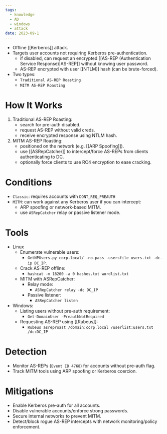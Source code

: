 ```yaml
---
tags:
  - knowledge
  - AD
  - windows
  - attack
date: 2023-09-1
---
```

- Offline [[Kerberos]] attack.
- Targets user accounts not requiring Kerberos pre-authentication.
	- if disabled, can request an encrypted [[AS-REP (Authentication Service Response)|AS-REP]] without knowing user password.
	- AS-REP encrypted with user [[NTLM]] hash (can be brute-forced).
- Two types:
	- `Traditional AS-REP Roasting`
	- `MITM AS-REP Roasting`
# How It Works

1. Traditional AS-REP Roasting:
	- search for pre-auth disabled.
	- request AS-REP without valid creds.
	- receive encrypted response using NTLM hash.
2. MITM AS-REP Roasting:
	- positioned on the network (e.g. [[ARP Spoofing]]).
	- use [[ASRepCatcher]] to intercept/force AS-REPs from clients authenticating to DC.
	- optionally force clients to use RC4 encryption to ease cracking.
# Conditions

- `Classic`: requires accounts with `DONT_REQ_PREAUTH`
- `MITM`: can work against any Kerberos user if you can intercept:
	- ARP spoofing or network-based MITM.
	- use `ASRepCatcher` relay or passive listener mode.
# Tools

- Linux
	- Enumerate vulnerable users:
		- `GetNPUsers.py corp.local/ -no-pass -usersfile users.txt -dc-ip DC_IP`.
	- Crack AS-REP offline:
		- `hashcat -m 18200 -a 0 hashes.txt wordlist.txt`
	- MITM with ASRepCatcher:
		- Relay mode:
			- `ASRepCatcher relay -dc DC_IP`
		- Passive listener:
			- `ASRepCatcher listen`
- Windows:
	- Listing users without pre-auth requirement:
		- `Get-DomainUser -PreauthNotRequired`
	- Requesting AS-REP using [[Rubeus]]:
		- `Rubeus asreproast /domain:corp.local /userlist:users.txt /dc:DC_IP`
# Detection

- Monitor AS-REPs (`Event ID 4768`) for accounts without pre-auth flag.
- Track MITM tools using ARP spoofing or Kerberos coercion.
# Mitigations

- Enable Kerberos pre-auth for all accounts.
- Disable vulnerable accounts/enforce strong passwords.
- Secure internal networks to prevent MITM.
- Detect/block rogue AS-REP intercepts with network monitoring/policy enforcement.
